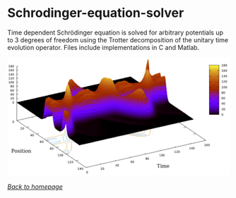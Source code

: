 # Schrodinger-equation-solver
Time dependent Schrödinger equation is solved for arbitrary potentials up to 3 degrees of freedom using the Trotter decomposition of the unitary time evolution operator. Files include implementations in C and Matlab.

![3 quantum particles](example.png)

[*Back to homepage*](https://dgoekmen.github.io)
